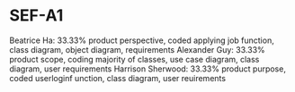 # SEF-A1
Beatrice Ha: 33.33% product perspective, coded applying job function, class diagram, object diagram, requirements
Alexander Guy: 33.33% product scope, coding majority of classes, use case diagram, class diagram, user requirements
Harrison Sherwood: 33.33% product purpose, coded userloginf unction, class diagram, user reuirements
